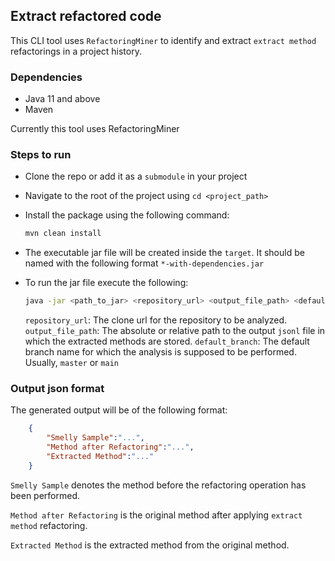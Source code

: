 ## Extract refactored code

This CLI tool uses `RefactoringMiner` to identify and extract `extract method` refactorings in a project history.

### Dependencies

- Java 11 and above
- Maven

Currently this tool uses RefactoringMiner 

### Steps to run

- Clone the repo or add it as a `submodule` in your project
- Navigate to the root of the project using `cd <project_path>`
- Install the package using the following command:

    ```bash
    mvn clean install
    ```
- The executable jar file will be created inside the `target`. It should be named with the following format `*-with-dependencies.jar`
- To run the jar file execute the following:

    ```bash
    java -jar <path_to_jar> <repository_url> <output_file_path> <default_branch>
    ```
  `repository_url`: The clone url for the repository to be analyzed. 
  `output_file_path`: The absolute or relative path to the output `jsonl` file in which the extracted methods are stored.
  `default_branch`: The default branch name for which the analysis is supposed to be performed. Usually, `master` or `main`

### Output json format

The generated output will be of the following format:

```json
    {
        "Smelly Sample":"...",
        "Method after Refactoring":"...",
        "Extracted Method":"..."
    }
```

`Smelly Sample` denotes the method before the refactoring operation has been performed. 

`Method after Refactoring` is the original method after applying `extract method` refactoring.

`Extracted Method` is the extracted method from the original method.


